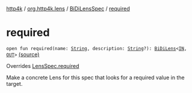 [http4k](../../index.md) / [org.http4k.lens](../index.md) / [BiDiLensSpec](index.md) / [required](./required.md)

# required

`open fun required(name: `[`String`](https://kotlinlang.org/api/latest/jvm/stdlib/kotlin/-string/index.html)`, description: `[`String`](https://kotlinlang.org/api/latest/jvm/stdlib/kotlin/-string/index.html)`?): `[`BiDiLens`](../-bi-di-lens/index.md)`<`[`IN`](index.md#IN)`, `[`OUT`](index.md#OUT)`>` [(source)](https://github.com/http4k/http4k/blob/master/http4k-core/src/main/kotlin/org/http4k/lens/lensSpec.kt#L166)

Overrides [LensSpec.required](../-lens-spec/required.md)

Make a concrete Lens for this spec that looks for a required value in the target.


